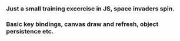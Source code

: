 ### Just a small training excercise in JS, space invaders spin.
### Basic key bindings, canvas draw and refresh, object persistence etc.
